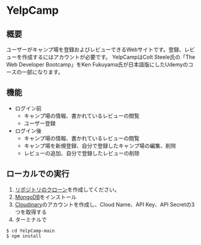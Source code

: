 # YelpCamp

## 概要
ユーザーがキャンプ場を登録およびレビューできるWebサイトです。登録、レビューを作成するにはアカウントが必要です。
YelpCampはColt Steele氏の「The Web Developer Bootcamp」をKen Fukuyama氏が日本語版にしたUdemyのコースの一部になります。

## 機能
- ログイン前
  - キャンプ場の情報、書かれているレビューの閲覧
  - ユーザー登録
- ログイン後
  - キャンプ場の情報、書かれているレビューの閲覧
  - キャンプ場を新規登録、自分で登録したキャンプ場の編集、削除
  - レビューの追加、自分で登録したレビューの削除

## ローカルでの実行
1. [リポジトリのクローン](https://github.com/Atsuhiro5310/YelpCamp)を作成してください。
2. [MongoDB](https://www.mongodb.com/home)をインストール
3. [Cloudinary](https://cloudinary.com/)のアカウントを作成し、Cloud Name、API Key、API Secretの3つを取得する
4. ターミナルで
```
$ cd YelpCamp-main
$ npm install
```

